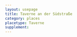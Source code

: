 ```yaml
---
layout: usepage
title: Taverne an der Südstraße
category: places
placetype: Taverne
supplement: 
---
```

